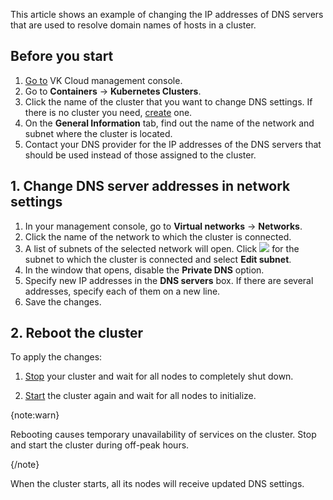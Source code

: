 This article shows an example of changing the IP addresses of DNS servers that are used to resolve domain names of hosts in a cluster.

## Before you start

1. [Go to](https://msk.cloud.vk.com/app/en/) VK Cloud management console.
1. Go to **Containers** → **Kubernetes Clusters**.
1. Click the name of the cluster that you want to change DNS settings. If there is no cluster you need, [create](../../../instructions/create-cluster) one.
1. On the **General Information** tab, find out the name of the network and subnet where the cluster is located.
1. Contact your DNS provider for the IP addresses of the DNS servers that should be used instead of those assigned to the cluster.

## 1. Change DNS server addresses in network settings

1. In your management console, go to **Virtual networks** → **Networks**.
1. Click the name of the network to which the cluster is connected.
1. A list of subnets of the selected network will open. Click ![ ](/en/assets/more-icon.svg "inline") for the subnet to which the cluster is connected and select **Edit subnet**.
1. In the window that opens, disable the **Private DNS** option.
1. Specify new IP addresses in the **DNS servers** box. If there are several addresses, specify each of them on a new line.
1. Save the changes.

## 2. Reboot the cluster

To apply the changes:

1. [Stop](../../../instructions/manage-cluster#stop) your cluster and wait for all nodes to completely shut down.

1. [Start](../../../instructions/manage-cluster#start) the cluster again and wait for all nodes to initialize.

{note:warn}

Rebooting causes temporary unavailability of services on the cluster. Stop and start the cluster during off-peak hours.

{/note}

When the cluster starts, all its nodes will receive updated DNS settings.
